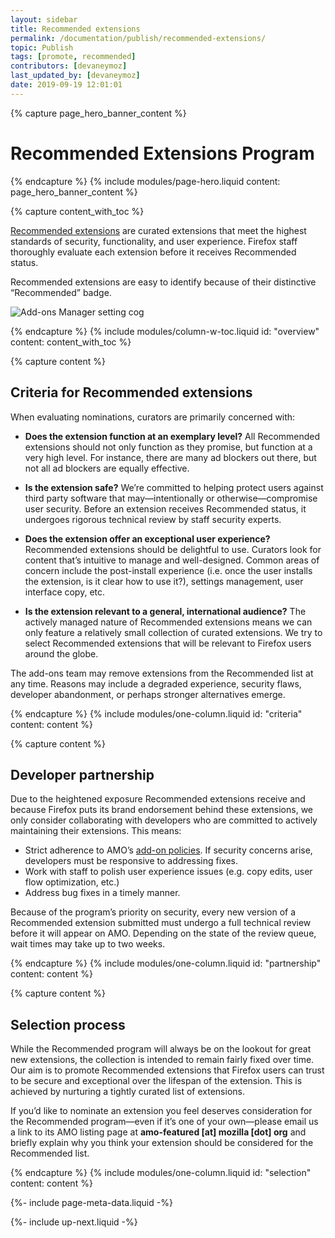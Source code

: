 ```yaml
---
layout: sidebar
title: Recommended extensions
permalink: /documentation/publish/recommended-extensions/
topic: Publish
tags: [promote, recommended]
contributors: [devaneymoz]
last_updated_by: [devaneymoz]
date: 2019-09-19 12:01:01
---
```


<!-- Page Hero Banner -->

{% capture page_hero_banner_content %}

# Recommended Extensions Program

{% endcapture %}
{% include modules/page-hero.liquid
	content: page_hero_banner_content
%}

<!-- END: Page Hero Banner -->

<!-- Content with Table of Contents Module -->

{% capture content_with_toc %}

[Recommended extensions](https://addons.mozilla.org/firefox/search/?recommended=true&type=extension) are curated extensions that meet the highest standards of security, functionality, and user experience. Firefox staff thoroughly evaluate each extension before it receives Recommended status.

Recommended extensions are easy to identify because of their distinctive “Recommended” badge.

![Add-ons Manager setting cog](/assets/img/documentation/publish/RecEx_badge.png)

{% endcapture %}
{% include modules/column-w-toc.liquid
  id: "overview"
  content: content_with_toc
%}

<!-- END: Content with Table of Contents -->

<!-- Single Column Body Module -->

{% capture content %}

## Criteria for Recommended extensions

When evaluating nominations, curators are primarily concerned with:

- **Does the extension function at an exemplary level?** All Recommended extensions should not only function as they promise, but function at a very high level. For instance, there are many ad blockers out there, but not all ad blockers are equally effective.

- **Is the extension safe?** We’re committed to helping protect users against third party software that may—intentionally or otherwise—compromise user security. Before an extension receives Recommended status, it undergoes rigorous technical review by staff security experts.

- **Does the extension offer an exceptional user experience?** Recommended extensions should be delightful to use. Curators look for content that’s intuitive to manage and well-designed. Common areas of concern include the post-install experience (i.e. once the user installs the extension, is it clear how to use it?), settings management, user interface copy, etc.

- **Is the extension relevant to a general, international audience?** The actively managed nature of Recommended extensions means we can only feature a relatively small collection of curated extensions. We try to select Recommended extensions that will be relevant to Firefox users around the globe.

The add-ons team may remove extensions from the Recommended list at any time. Reasons may include a degraded experience, security flaws, developer abandonment, or perhaps stronger alternatives emerge.

{% endcapture %}
{% include modules/one-column.liquid
  id: "criteria"
  content: content
%}

<!-- END: Single Column Body Module -->

<!-- Single Column Body Module -->

{% capture content %}

## Developer partnership

Due to the heightened exposure Recommended extensions receive and because Firefox puts its brand endorsement behind these extensions, we only consider collaborating with developers who are committed to actively maintaining their extensions. This means:

- Strict adherence to AMO’s [add-on policies](/documentation/publish/add-on-policies/). If security concerns arise, developers must be responsive to addressing fixes.
- Work with staff to polish user experience issues (e.g. copy edits, user flow optimization, etc.)
- Address bug fixes in a timely manner.

Because of the program’s priority on security, every new version of a Recommended extension submitted must undergo a full technical review before it will appear on AMO. Depending on the state of the review queue, wait times may take up to two weeks.

{% endcapture %}
{% include modules/one-column.liquid
  id: "partnership"
  content: content
%}

<!-- END: Single Column Body Module -->

<!-- Single Column Body Module -->

{% capture content %}

## Selection process

While the Recommended program will always be on the lookout for great new extensions, the collection is intended to remain fairly fixed over time. Our aim is to promote Recommended extensions that Firefox users can trust to be secure and exceptional over the lifespan of the extension. This is achieved by nurturing a tightly curated list of extensions.

If you’d like to nominate an extension you feel deserves consideration for the Recommended program—even if it’s one of your own—please email us a link to its AMO listing page at **amo-featured [at] mozilla [dot] org** and briefly explain why you think your extension should be considered for the Recommended list.

{% endcapture %}
{% include modules/one-column.liquid
  id: "selection"
  content: content
%}

<!-- END: Single Column Body Module -->

<!-- Meta Data -->

{%- include page-meta-data.liquid -%}

<!-- END: Meta Data -->

<!-- Up Next -->

{%- include up-next.liquid -%}

<!-- END: Up Next -->
